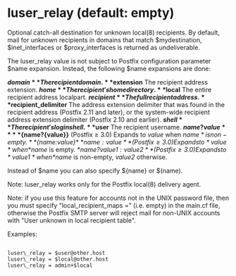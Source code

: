 # luser_relay (default: empty)

Optional catch-all destination for unknown local(8) recipients.
By default, mail for unknown recipients in domains that match
$mydestination, $inet\_interfaces or $proxy\_interfaces is returned
as undeliverable.




The luser\_relay value is not subject to Postfix configuration
parameter $name expansion. Instead, the following $name expansions
are done:




**$domain**
The recipient domain. 
**$extension**
The recipient address extension. 
**$home**
The recipient's home directory. 
**$local**
The entire recipient address localpart. 
**$recipient**
The full recipient address. 
**$recipient\_delimiter**
The address extension delimiter that was found in the recipient
address (Postfix 2.11 and later), or the system-wide recipient
address extension delimiter (Postfix 2.10 and earlier). 
**$shell**
The recipient's login shell. 
**$user**
The recipient username. 
**${name?value}**
**${name?{value}}** (Postfix ≥ 3.0)
Expands to *value* when *$name* is non-empty. 
**${name:value}**
**${name:{value}}** (Postfix ≥ 3.0)
Expands to *value* when *$name* is empty. 
**${name?{value1}:{value2}}** (Postfix ≥ 3.0)
Expands to *value1* when *$name* is non-empty,
*value2* otherwise. 


Instead of $name you can also specify ${name} or $(name).




Note: luser\_relay works only for the Postfix local(8) delivery agent.




Note: if you use this feature for accounts not in the UNIX password
file, then you must specify "local\_recipient\_maps =" (i.e. empty)
in the main.cf file, otherwise the Postfix SMTP server will reject mail
for non-UNIX accounts with "User unknown in local recipient table".




Examples:




```

luser\_relay = $user@other.host
luser\_relay = $local@other.host
luser\_relay = admin+$local

```

